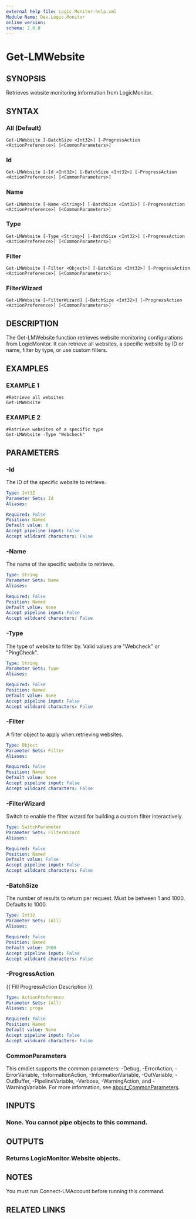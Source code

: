 ```yaml
---
external help file: Logic.Monitor-help.xml
Module Name: Dev.Logic.Monitor
online version:
schema: 2.0.0
---
```


# Get-LMWebsite

## SYNOPSIS
Retrieves website monitoring information from LogicMonitor.

## SYNTAX

### All (Default)
```
Get-LMWebsite [-BatchSize <Int32>] [-ProgressAction <ActionPreference>] [<CommonParameters>]
```

### Id
```
Get-LMWebsite [-Id <Int32>] [-BatchSize <Int32>] [-ProgressAction <ActionPreference>] [<CommonParameters>]
```

### Name
```
Get-LMWebsite [-Name <String>] [-BatchSize <Int32>] [-ProgressAction <ActionPreference>] [<CommonParameters>]
```

### Type
```
Get-LMWebsite [-Type <String>] [-BatchSize <Int32>] [-ProgressAction <ActionPreference>] [<CommonParameters>]
```

### Filter
```
Get-LMWebsite [-Filter <Object>] [-BatchSize <Int32>] [-ProgressAction <ActionPreference>] [<CommonParameters>]
```

### FilterWizard
```
Get-LMWebsite [-FilterWizard] [-BatchSize <Int32>] [-ProgressAction <ActionPreference>] [<CommonParameters>]
```

## DESCRIPTION
The Get-LMWebsite function retrieves website monitoring configurations from LogicMonitor.
It can retrieve all websites, a specific website by ID or name, filter by type, or use custom filters.

## EXAMPLES

### EXAMPLE 1
```
#Retrieve all websites
Get-LMWebsite
```

### EXAMPLE 2
```
#Retrieve websites of a specific type
Get-LMWebsite -Type "Webcheck"
```

## PARAMETERS

### -Id
The ID of the specific website to retrieve.

```yaml
Type: Int32
Parameter Sets: Id
Aliases:

Required: False
Position: Named
Default value: 0
Accept pipeline input: False
Accept wildcard characters: False
```

### -Name
The name of the specific website to retrieve.

```yaml
Type: String
Parameter Sets: Name
Aliases:

Required: False
Position: Named
Default value: None
Accept pipeline input: False
Accept wildcard characters: False
```

### -Type
The type of website to filter by.
Valid values are "Webcheck" or "PingCheck".

```yaml
Type: String
Parameter Sets: Type
Aliases:

Required: False
Position: Named
Default value: None
Accept pipeline input: False
Accept wildcard characters: False
```

### -Filter
A filter object to apply when retrieving websites.

```yaml
Type: Object
Parameter Sets: Filter
Aliases:

Required: False
Position: Named
Default value: None
Accept pipeline input: False
Accept wildcard characters: False
```

### -FilterWizard
Switch to enable the filter wizard for building a custom filter interactively.

```yaml
Type: SwitchParameter
Parameter Sets: FilterWizard
Aliases:

Required: False
Position: Named
Default value: False
Accept pipeline input: False
Accept wildcard characters: False
```

### -BatchSize
The number of results to return per request.
Must be between 1 and 1000.
Defaults to 1000.

```yaml
Type: Int32
Parameter Sets: (All)
Aliases:

Required: False
Position: Named
Default value: 1000
Accept pipeline input: False
Accept wildcard characters: False
```

### -ProgressAction
{{ Fill ProgressAction Description }}

```yaml
Type: ActionPreference
Parameter Sets: (All)
Aliases: proga

Required: False
Position: Named
Default value: None
Accept pipeline input: False
Accept wildcard characters: False
```

### CommonParameters
This cmdlet supports the common parameters: -Debug, -ErrorAction, -ErrorVariable, -InformationAction, -InformationVariable, -OutVariable, -OutBuffer, -PipelineVariable, -Verbose, -WarningAction, and -WarningVariable. For more information, see [about_CommonParameters](http://go.microsoft.com/fwlink/?LinkID=113216).

## INPUTS

### None. You cannot pipe objects to this command.
## OUTPUTS

### Returns LogicMonitor.Website objects.
## NOTES
You must run Connect-LMAccount before running this command.

## RELATED LINKS
